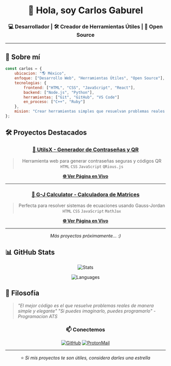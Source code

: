 <div align="center">

# 👋 Hola, soy Carlos Gaburel

### 💻 Desarrollador | 🛠️ Creador de Herramientas Útiles | 🌟 Open Source

---

</div>

## 🚀 Sobre mí

```javascript
const carlos = {
    ubicacion: "🌎 México",
    enfoque: ["Desarrollo Web", "Herramientas Útiles", "Open Source"],
    tecnologias: {
        frontend: ["HTML", "CSS", "JavaScript", "React"],
        backend: ["Node.js", "Python"],
        herramientas: ["Git", "GitHub", "VS Code"]
        en_proceso: ["C++", "Ruby"]
    },
    mision: "Crear herramientas simples que resuelvan problemas reales y aporten a la comunidad"
};
```

## 🛠️ Proyectos Destacados

<div align="center">

### [🔐 UtilsX - Generador de Contraseñas y QR](https://github.com/ImGaburel/UtilsX-Pass-QR-Gen)
> Herramienta web para generar contraseñas seguras y códigos QR  
> `HTML` `CSS` `JavaScript` `QRious.js`

**[🌐 Ver Página en Vivo](https://imgaburel.github.io/UtilsX-Pass-QR-Gen/src/)**

---
### [🧮 G-J Calculator - Calculadora de Matrices](https://github.com/ImGaburel/G-J-Calc)
> Perfecta para resolver sistemas de ecuaciones usando Gauss-Jordan    
> `HTML` `CSS` `JavaScript` `MathJax`

**[🌐 Ver Página en Vivo](https://imgaburel.github.io/G-J-Calc/)**

---

*Más proyectos próximamente... :)*

</div>

## 📊 GitHub Stats

<div align="center">

![Stats](https://github-readme-stats.vercel.app/api?username=ImGaburel&show_icons=true&theme=tokyonight&hide_border=true)

![Languages](https://github-readme-stats.vercel.app/api/top-langs/?username=ImGaburel&layout=compact&theme=tokyonight&hide_border=true)

</div>

## 🌟 Filosofía

> *"El mejor código es el que resuelve problemas reales de manera simple y elegante"*
> *"Si puedes imaginarlo, puedes programarlo" - Programacion ATS*

<div align="center">

### 📫 Conectemos

[![GitHub](https://img.shields.io/badge/GitHub-181717?style=for-the-badge&logo=github&logoColor=white)](https://github.com/ImGaburel)
[![ProtonMail](https://img.shields.io/badge/ProtonMail-6D4AFF?style=for-the-badge&logo=protonmail&logoColor=white)](mailto:itsgaburel@proton.me)

---

⭐ *Si mis proyectos te son útiles, considera darles una estrella*

</div>
